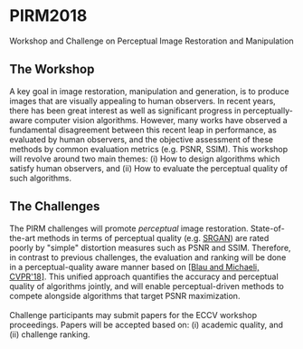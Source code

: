# PIRM2018
Workshop and Challenge on  Perceptual Image Restoration  and Manipulation

## The Workshop
A key goal in image restoration, manipulation and generation, is to produce images that are visually appealing to human observers. In recent years, there has been great interest as well as significant progress in perceptually-aware computer vision algorithms. However, many works have observed a fundamental disagreement between this recent leap in performance, as evaluated by human observers, and the objective assessment of these methods by common evaluation metrics (e.g. PSNR, SSIM). This workshop will revolve around two main themes: (i) How to design algorithms which satisfy human observers, and (ii) How to evaluate the perceptual quality of such algorithms.

## The Challenges
The PIRM challenges will promote <i>perceptual</i> image restoration. State-of-the-art methods in terms of perceptual quality (e.g. <a href="https://arxiv.org/abs/1609.04802" target="_blank">SRGAN</a>) are rated poorly by "simple" distortion measures such as PSNR and SSIM. Therefore, in contrast to previous challenges, the evaluation and ranking will be done in a perceptual-quality aware manner based on <a href="https://arxiv.org/abs/1711.06077" target="_blank">[Blau and Michaeli, CVPR'18]</a>. This unified approach quantifies the accuracy and perceptual quality of algorithms jointly, and will enable perceptual-driven methods to compete alongside algorithms that target PSNR maximization.<br><br><!-- Prizes will be awarded to the challenge winners. In addition, c--> Challenge participants may submit papers for the ECCV workshop proceedings. Papers will be accepted based on: (i) academic quality, and (ii) challenge ranking.
